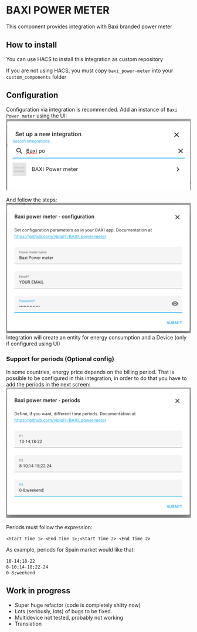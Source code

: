# BAXI POWER METER


This component provides integration with Baxi branded power meter
## How to install
You can use HACS to install this integration as custom repository

If you are not using HACS, you must copy `baxi_power-meter` into your `custom_components` folder

## Configuration
Configuration via integration is recommended. Add an instance of `Baxi Power meter` using the UI:
![](https://github.com/vipial1/BAXI_power-meter/blob/main/images/integration.png?raw=true)

And follow the steps:
![](https://github.com/vipial1/BAXI_power-meter/blob/main/images/configuration.png?raw=true)
Integration will create an entity for energy consumption and a Device (only if configured using UI)

### Support for periods (Optional config)
In some countries, energy price depends on the billing period. That is possible to be configured in this integration, in order to do that
you have to add the periods in the next screen:
![](https://github.com/vipial1/BAXI_power-meter/blob/main/images/periods.png?raw=true)

Periods must follow the expression:
```
<Start Time 1>-<End Time 1>;<Start Time 2>-<End Time 2>
```
As example, periods for Spain market would like that:
```
10-14;18-22
8-10;14-18;22-24
0-8;weekend
```


## Work in progress
- Super huge refactor (code is completely shitty now)
- Lots (seriously, lots) of bugs to be fixed.
- Multidevice not tested, probably not working
- Translation
